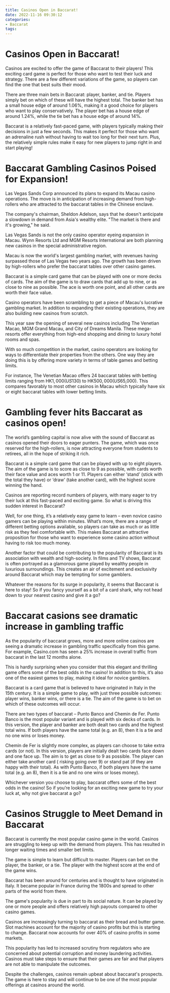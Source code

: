 ```yaml
---
title: Casinos Open in Baccarat!
date: 2022-11-16 09:30:12
categories:
- Baccarat
tags:
---
```



#  Casinos Open in Baccarat!

Casinos are excited to offer the game of Baccarat to their players! This exciting card game is perfect for those who want to test their luck and strategy. There are a few different variations of the game, so players can find the one that best suits their mood.

There are three main bets in Baccarat: player, banker, and tie. Players simply bet on which of these will have the highest total. The banker bet has a small house edge of around 1.06%, making it a good choice for players who want to play conservatively. The player bet has a house edge of around 1.24%, while the tie bet has a house edge of around 14%.

Baccarat is a relatively fast-paced game, with players typically making their decisions in just a few seconds. This makes it perfect for those who want an adrenaline rush without having to wait too long for their next turn. Plus, the relatively simple rules make it easy for new players to jump right in and start playing!

#  Baccarat Gambling Casinos Poised for Expansion!

Las Vegas Sands Corp announced its plans to expand its Macau casino operations. The move is in anticipation of increasing demand from high-rollers who are attracted to the baccarat tables in the Chinese enclave.

The company's chairman, Sheldon Adelson, says that he doesn't anticipate a slowdown in demand from Asia's wealthy elite. "The market is there and it's growing," he said.

Las Vegas Sands is not the only casino operator eyeing expansion in Macau. Wynn Resorts Ltd and MGM Resorts International are both planning new casinos in the special administrative region.

Macau is now the world's largest gambling market, with revenues having surpassed those of Las Vegas two years ago. The growth has been driven by high-rollers who prefer the baccarat tables over other casino games.

Baccarat is a simple card game that can be played with one or more decks of cards. The aim of the game is to draw cards that add up to nine, or as close to nine as possible. The ace is worth one point, and all other cards are worth their face value.

Casino operators have been scrambling to get a piece of Macau's lucrative gambling market. In addition to expanding their existing operations, they are also building new casinos from scratch.

This year saw the opening of several new casinos including The Venetian Macao, MGM Grand Macau, and City of Dreams Manila. These mega-resorts offer everything from high-end shopping and dining to luxury hotel rooms and spas.

With so much competition in the market, casino operators are looking for ways to differentiate their properties from the others. One way they are doing this is by offering more variety in terms of table games and betting limits.

For instance, The Venetian Macao offers 24 baccarat tables with betting limits ranging from HK$1,000 (US$130) to HK$500,000 (US$65,000). This compares favorably to most other casinos in Macau which typically have six or eight baccarat tables with lower betting limits.

#  Gambling fever hits Baccarat as casinos open!

The world’s gambling capital is now alive with the sound of Baccarat as casinos opened their doors to eager punters. The game, which was once reserved for the high-rollers, is now attracting everyone from students to retirees, all in the hope of striking it rich.

Baccarat is a simple card game that can be played with up to eight players. The aim of the game is to score as close to 9 as possible, with cards worth their face value and aces worth 1 or 11. Players can either ‘stand’ (stick with the total they have) or ‘draw’ (take another card), with the highest score winning the hand.

Casinos are reporting record numbers of players, with many eager to try their luck at this fast-paced and exciting game. So what is driving this sudden interest in Baccarat?

Well, for one thing, it’s a relatively easy game to learn – even novice casino gamers can be playing within minutes. What’s more, there are a range of different betting options available, so players can take as much or as little risk as they feel comfortable with. This makes Baccarat an attractive proposition for those who want to experience some casino action without having to risk too much money.

Another factor that could be contributing to the popularity of Baccarat is its association with wealth and high-society. In films and TV shows, Baccarat is often portrayed as a glamorous game played by wealthy people in luxurious surroundings. This creates an air of excitement and exclusivity around Baccarat which may be tempting for some gamblers.

Whatever the reasons for its surge in popularity, it seems that Baccarat is here to stay! So if you fancy yourself as a bit of a card shark, why not head down to your nearest casino and give it a go?

#  Baccarat casions see dramatic increase in gambling traffic

As the popularity of baccarat grows, more and more online casinos are seeing a dramatic increase in gambling traffic specifically from this game. For example, Casino.com has seen a 25% increase in overall traffic from baccarat in the last 12 months alone.

This is hardly surprising when you consider that this elegant and thrilling game offers some of the best odds in the casino! In addition to this, it’s also one of the easiest games to play, making it ideal for novice gamblers.

Baccarat is a card game that is believed to have originated in Italy in the 15th century. It is a simple game to play, with just three possible outcomes: player wins, banker wins, or there is a tie. The aim of the game is to bet on which of these outcomes will occur.

There are two types of baccarat – Punto Banco and Chemin de Fer. Punto Banco is the most popular variant and is played with six decks of cards. In this version, the player and banker are both dealt two cards and the highest total wins. If both players have the same total (e.g. an 8), then it is a tie and no one wins or loses money.

Chemin de Fer is slightly more complex, as players can choose to take extra cards (or not). In this version, players are initially dealt two cards face down and one face up. The aim is to get as close to 9 as possible. The player can either take another card ( risking going over 9) or stand pat (if they are happy with their total). As with Punto Banco, if both players have the same total (e.g. an 8), then it is a tie and no one wins or loses money).

Whichever version you choose to play, baccarat offers some of the best odds in the casino! So if you’re looking for an exciting new game to try your luck at, why not give baccarat a go?

#  Casinos Struggle to Meet Demand in Baccarat

Baccarat is currently the most popular casino game in the world. Casinos are struggling to keep up with the demand from players. This has resulted in longer waiting times and smaller bet limits.

The game is simple to learn but difficult to master. Players can bet on the player, the banker, or a tie. The player with the highest score at the end of the game wins.

Baccarat has been around for centuries and is thought to have originated in Italy. It became popular in France during the 1800s and spread to other parts of the world from there.

The game's popularity is due in part to its social nature. It can be played by one or more people and offers relatively high payouts compared to other casino games.

Casinos are increasingly turning to baccarat as their bread and butter game. Slot machines account for the majority of casino profits but this is starting to change. Baccarat now accounts for over 40% of casino profits in some markets.

This popularity has led to increased scrutiny from regulators who are concerned about potential corruption and money laundering activities. Casinos must take steps to ensure that their games are fair and that players are not able to manipulate the outcomes.

Despite the challenges, casinos remain upbeat about baccarat's prospects. The game is here to stay and will continue to be one of the most popular offerings at casinos around the world.